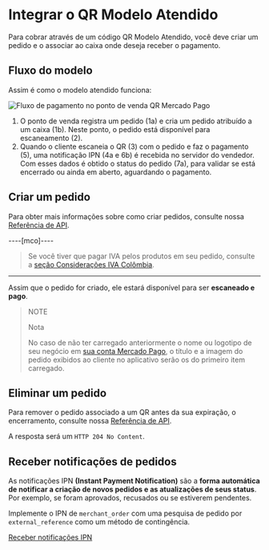 # Integrar o QR Modelo Atendido

Para cobrar através de um código QR Modelo Atendido, você deve criar um pedido e o associar ao caixa onde deseja receber o pagamento.

## Fluxo do modelo

Assim é como o modelo atendido funciona:

![Fluxo de pagamento no ponto de venda QR Mercado Pago](/images/mobile/qr-user-flow.pt.png)

1. O ponto de venda registra um pedido (1a) e cria um pedido atribuído a um caixa (1b). Neste ponto, o pedido está disponível para escaneamento (2).
2. Quando o cliente escaneia o QR (3) com o pedido e faz o pagamento (5), uma notificação IPN (4a e 6b) é recebida no servidor do vendedor. Com esses dados é obtido o status do pedido (7a), para validar se está encerrado ou ainda em aberto, aguardando o pagamento.

## Criar um pedido

Para obter mais informações sobre como criar pedidos, consulte nossa [Referência de API](/developers/pt/reference/instore_orders_v2/_instore_qr_seller_collectors_user_id_stores_external_store_id_pos_external_pos_id_orders/put).

----[mco]----
> Se você tiver que pagar IVA pelos produtos em seu pedido, consulte a [seção Considerações IVA Colômbia](/developers/pt/guides/additional-content/localization/iva-colombia).
------------
Assim que o pedido for criado, ele estará disponível para ser **escaneado e pago**.

> NOTE
>
> Nota
>
> No caso de não ter carregado anteriormente o nome ou logotipo de seu negócio em [ sua conta Mercado Pago](https://www.mercadopago.com.br/settings/account), o título e a imagem do pedido exibidos ao cliente no aplicativo serão os do primeiro item carregado.

## Eliminar um pedido

Para remover o pedido associado a um QR antes da sua expiração, o encerramento, consulte nossa [Referência de API](/developers/pt/reference/instore_orders_v2/_instore_qr_seller_collectors_user_id_pos_external_pos_id_orders/delete).

A resposta será um `HTTP 204 No Content`.

## Receber notificações de pedidos

As notificações IPN **(Instant Payment Notification)** são a **forma automática de notificar a criação de novos pedidos e as atualizações de seus status**. Por exemplo, se foram aprovados, recusados ou se estiverem pendentes.

Implemente o IPN de `merchant_order` com uma pesquisa de pedido por `external_reference` como um método de contingência.

[Receber notificações IPN](/developers/pt/docs/qr-code/additional-content/notifications/ipn)